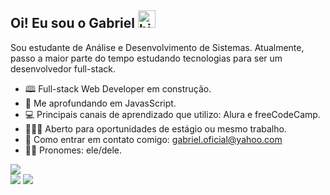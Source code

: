 ## Oi! Eu sou o Gabriel <img src="https://user-images.githubusercontent.com/1303154/88677602-1635ba80-d120-11ea-84d8-d263ba5fc3c0.gif" width="28px" height="28px" alt="hi">

Sou estudante de Análise e Desenvolvimento de Sistemas. Atualmente, passo a maior parte do tempo estudando tecnologias para ser um desenvolvedor full-stack. 

- 🕮 Full-stack Web Developer em construção.
- 🌱 Me aprofundando em JavasScript.
- 💻 Principais canais de aprendizado que utilizo: Alura e freeCodeCamp.
- 👨🏻‍💻 Aberto para oportunidades de estágio ou mesmo trabalho.
- 📨 Como entrar em contato comigo: gabriel.oficial@yahoo.com 
- 👨🏻 Pronomes: ele/dele.
<div style="display: inline_block">
  <a href="https://www.linkedin.com/in/gabrie7santos" target="_blank"><img src="https://img.shields.io/badge/LinkedIn-0077B5?style=for-the-badge&logo=linkedin&logoColor=white"></a>
</div>
<div style="display: inline_block">
  <img src="https://github-readme-stats.vercel.app/api?username=gabriel7ven&show_icons=true&hide=prs,contribs&theme=vue-dark#gh-dark-mode-only">
  <img src="https://github-readme-stats.vercel.app/api/top-langs/?username=gabriel7ven&layout=compact">
</div>

